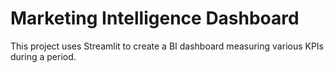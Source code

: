 # Marketing Intelligence Dashboard
This project uses Streamlit to create a BI dashboard measuring various KPIs during a period. 
